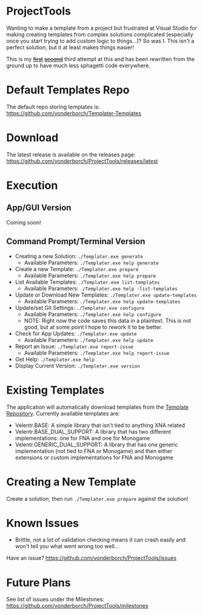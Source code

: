 # ProjectTools
Wanting to make a template from a project but frustrated at Visual Studio for making creating templates from complex solutions complicated (especially once you start trying to add custom logic to things...)? So was I. This isn't a perfect solution, but it at least makes things easier!

This is my ~~[first](https://github.com/vonderborch/SolutionCreator)~~ ~~[second](https://github.com/vonderborch/Templater)~~ third attempt at this and has been rewritten from the ground up to have much less sphagetti code everywhere.

# Default Templates Repo

The default repo storing templates is: https://github.com/vonderborch/Templater-Templates

# Download
The latest release is available on the releases page: https://github.com/vonderborch/ProjectTools/releases/latest

# Execution

## App/GUI Version
Coming soon!

## Command Prompt/Terminal Version
- Creating a new Solution: `./Templater.exe generate`
    - Available Parameters: `./Templater.exe help generate`
- Create a new Template: `./Templater.exe prepare`
    - Available Parameters: `./Templater.exe help prepare`
- List Available Templates: `./Templater.exe list-templates`
    - Available Parameters: `./Templater.exe help -list-templates`
- Update or Download New Templates: `./Templater.exe update-templates`
    - Available Parameters: `./Templater.exe help update-templates`
- Update/set Git Settings: `./Templater.exe configure`
    - Available Parameters: `./Templater.exe help configure`
    - NOTE: Right now the code saves this data in a plaintext. This is not good, but at some point I hope to rework it to be better.
- Check for App Updates: `./Templater.exe update`
    - Available Parameters: `./Templater.exe help update`
- Report an Issue: `./Templater.exe report-issue`
    - Available Parameters: `./Templater.exe help report-issue`
- Get Help: `./Templater.exe help`
- Display Current Version: `./Templeter.exe version`

# Existing Templates
The application will automatically download templates from the [Template Repository](https://github.com/vonderborch/Templater-Templates). Currently available templates are:
- Velentr.BASE: A simple library that isn't tied to anything XNA related
- Velentr.BASE_DUAL_SUPPORT: A library that has two different implementations: one for FNA and one for Monogame
- Velentr.GENERIC_DUAL_SUPPORT: A library that has one generic implementation (not tied to FNA or Monogame) and then either extensions or custom implementations for FNA and Monogame

# Creating a New Template
Create a solution, then run `./Templater.exe prepare` against the solution!

# Known Issues
- Brittle, not a lot of validation checking means it can crash easily and won't tell you what went wrong too well...

Have an issue? https://github.com/vonderborch/ProjectTools/issues

# Future Plans
See list of issues under the Milestones: https://github.com/vonderborch/ProjectTools/milestones
